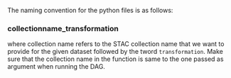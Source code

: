 The naming convention for the python files is as follows:
### collectionname_transformation
where collection name refers to the STAC collection name that we want to provide
for the given dataset followed by the tword `transformation`. Make sure that the collection name in the function is same to the one passed as argument when running the DAG. 